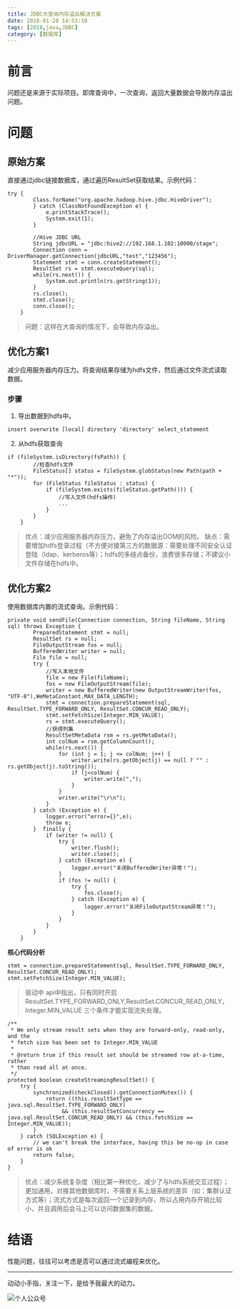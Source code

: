 ```yaml
---
title: JDBC大查询内存溢出解决方案
date: 2018-01-28 14:53:10
tags: [2018,java,JDBC]
category: [数据库]
---
```

# 前言
问题还是来源于实际项目。即席查询中，一次查询，返回大量数据会导致内存溢出问题。

# 问题
## 原始方案
直接通过jdbc链接数据库，通过遍历ResultSet获取结果。示例代码：

<!--more-->


```
try {
        Class.forName("org.apache.hadoop.hive.jdbc.HiveDriver");
        } catch (ClassNotFoundException e) {
            e.printStackTrace();
            System.exit(1);
        }

        //Hive JDBC URL
        String jdbcURL = "jdbc:hive2://192.168.1.102:10000/stage";
        Connection conn = DriverManager.getConnection(jdbcURL,"test","123456");
        Statement stmt = conn.createStatement();
        ResultSet rs = stmt.executeQuery(sql);
        while(rs.next()) {
            System.out.println(rs.getString(1));
        }
        rs.close();
        stmt.close();
        conn.close();
    }
```

> 问题：这样在大查询的情况下，会导致内存溢出。

## 优化方案1
减少应用服务器内存压力。将查询结果存储为hdfs文件，然后通过文件流式读取数据。
### 步骤
1. 导出数据到hdfs中。

```
insert overwrite [local] directory 'directory' select_statement
```
2. 从hdfs获取查询

```
if (fileSystem.isDirectory(fsPath)) {
        //检查hdfs文件
        FileStatus[] status = fileSystem.globStatus(new Path(path + "*"));
        for (FileStatus fileStatus : status) {
            if (fileSystem.exists(fileStatus.getPath())) {
                //写入文件(hdfs操作)
                ...
            }
        }
    }
```

> 优点：减少应用服务器内存压力，避免了内存溢出OOM的风险。
> 缺点：需要增加hdfs登录过程（不方便对接第三方的数据源：需要处理不同安全认证登陆（ldap、kerberos等）；hdfs的多结点备份，浪费很多存储；不建议小文件存储在hdfs中。

## 优化方案2
使用数据库内置的流式查询。示例代码：
```
private void sendFile(Connection connection, String fileName, String sql) throws Exception {
        PreparedStatement stmt = null;
        ResultSet rs = null;
        FileOutputStream fos = null;
        BufferedWriter writer = null;
        File file = null;
        try {
            //写入本地文件
            file = new File(fileName);
            fos = new FileOutputStream(file);
            writer = new BufferedWriter(new OutputStreamWriter(fos, "UTF-8"),WeMetaConstant.MAX_DATA_LENGTH);
            stmt = connection.prepareStatement(sql, ResultSet.TYPE_FORWARD_ONLY, ResultSet.CONCUR_READ_ONLY);
            stmt.setFetchSize(Integer.MIN_VALUE);
            rs = stmt.executeQuery();
            //获得列集
            ResultSetMetaData rsm = rs.getMetaData();
            int colNum = rsm.getColumnCount();
            while(rs.next()) {
                for (int j = 1; j <= colNum; j++) {
                    writer.write(rs.getObject(j) == null ? "" : rs.getObject(j).toString());
                    if (j<colNum) {
                        writer.write(",");
                    }
                }
                writer.write("\r\n");
            }
        } catch (Exception e) {
            logger.error("error={}",e);
            throw e;
        }  finally {
            if (writer != null) {
                try {
                    writer.flush();
                    writer.close();
                } catch (Exception e) {
                    logger.error("关闭BufferedWriter异常！");
                }
                if (fos != null) {
                    try {
                        fos.close();
                    } catch (Exception e) {
                        logger.error("关闭FileOutputStream异常！");
                    }
                }
            }
        }
    }
```
**核心代码分析**

```
stmt = connection.prepareStatement(sql, ResultSet.TYPE_FORWARD_ONLY, ResultSet.CONCUR_READ_ONLY);
stmt.setFetchSize(Integer.MIN_VALUE);
```
> 驱动中 api中指出，只有同时开启ResultSet.TYPE_FORWARD_ONLY,ResultSet.CONCUR_READ_ONLY，Integer.MIN_VALUE 三个条件才能实现流失处理。

```
/**
 * We only stream result sets when they are forward-only, read-only, and the
 * fetch size has been set to Integer.MIN_VALUE
 *
 * @return true if this result set should be streamed row at-a-time, rather
 * than read all at once.
 */
protected boolean createStreamingResultSet() {
    try {
        synchronized(checkClosed().getConnectionMutex()) {
            return ((this.resultSetType == java.sql.ResultSet.TYPE_FORWARD_ONLY)
                 && (this.resultSetConcurrency == java.sql.ResultSet.CONCUR_READ_ONLY) && (this.fetchSize == Integer.MIN_VALUE));
        }
    } catch (SQLException e) {
        // we can't break the interface, having this be no-op in case of error is ok
        return false;
    }
}
```
> 优点：减少系统复杂度（相比第一种优化，减少了与hdfs系统交互过程）；更加通用，对接其他数据库时，不需要关系上层系统的差异（如：集群认证方式等）；流式方式是每次返回一个记录到内存，所以占用内存开销比较小，并且调用后会马上可以访问数据集的数据。

# 结语
性能问题，往往可以考虑是否可以通过流式编程来优化。

---
动动小手指，关注一下，是给予我最大的动力。

![个人公众号](http://of7369y0i.bkt.clouddn.com/qrcode_for_gh_381787324660_430.jpg)
